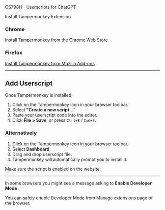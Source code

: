 CS798H - Userscripts for ChatGPT

Install Tampermonkey Extension

### Chrome  
[Install Tampermonkey from the Chrome Web Store](https://chromewebstore.google.com/detail/tampermonkey/dhdgffkkebhmkfjojejmpbldmpobfkfo)

### Firefox  
[Install Tampermonkey from Mozilla Add-ons](https://addons.mozilla.org/en-US/firefox/addon/tampermonkey/)

---

## Add Userscript

Once Tampermonkey is installed:

1. Click on the Tampermonkey icon in your browser toolbar.
2. Select **"Create a new script..."**
3. Paste your userscript code into the editor.
4. Click **File > Save**, or press `Ctrl+S` / `Cmd+S`.

### Alternatively

1. Click on the Tampermonkey icon in your browser toolbar.
2. Select **Dashboard**
3. Drag and drop userscript file.
4. Tampermonkey will automatically prompt you to install it.

Make sure the script is enabled on the website.

---

In some browsers you might see a message asking to **Enable Developer Mode** .
  
You can safely enable Developer Mode from Manage extensions page of the browser.
